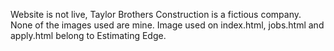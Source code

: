 Website is not live, Taylor Brothers Construction is a fictious company.
None of the images used are mine.
Image used on index.html, jobs.html and apply.html belong to Estimating Edge.
